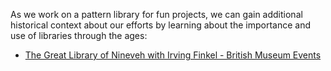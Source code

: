 As we work on a pattern library for fun projects, we can gain additional historical context about our efforts by learning about the importance and use of libraries through the ages:

* [The Great Library of Nineveh with Irving Finkel - British Museum Events](https://www.youtube.com/live/Ls9JkxFEB9g?si=893pNW6kCgGx48hA)
